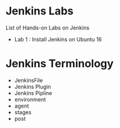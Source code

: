 # Jenkins Labs
List of Hands-on Labs on Jenkins

* Lab 1 : Install Jenkins on Ubuntu 16

# Jenkins Terminology
* JenkinsFile
* Jenkins Plugin
* Jenkins Pipline
* environment
* agent
* stages
* post

